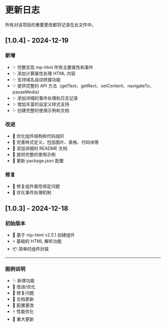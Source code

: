 # 更新日志

所有对该项目的重要更改都将记录在此文件中。

## [1.0.4] - 2024-12-19

### 新增
- ✨ 完整实现 mp-html 所有主要属性和事件
- ✨ 添加计算属性处理 HTML 内容
- ✨ 支持域名自动拼接功能
- ✨ 提供完整的 API 方法（getText、getRect、setContent、navigateTo、pauseMedia）
- ✨ 添加详细的事件处理和日志记录
- ✨ 增加丰富的自定义样式支持
- ✨ 创建完整的使用示例和文档

### 改进
- 🎨 优化组件结构和代码组织
- 🎨 完善样式定义，包括图片、表格、代码块等
- 📝 添加详细的 README 文档
- 📝 提供完整的使用示例
- 🔧 更新 package.json 配置

### 修复
- 🐛 修复组件属性绑定问题
- 🐛 优化事件处理机制

## [1.0.3] - 2024-12-18

### 初始版本
- 🎉 基于 mp-html v2.5.1 创建组件
- ⚡ 基础的 HTML 解析功能
- 📦 简单的组件封装

---

### 图例说明
- ✨ 新增功能
- 🎨 改进/优化
- 🐛 修复问题
- 📝 文档更新
- 🔧 配置更改
- ⚡ 性能优化
- 🎉 重大更新 